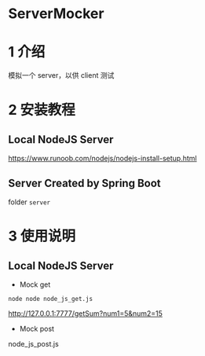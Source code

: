 # ServerMocker

# 1 介绍

模拟一个 server，以供 client 测试

# 2 安装教程

## Local NodeJS Server

https://www.runoob.com/nodejs/nodejs-install-setup.html

## Server Created by Spring Boot

folder `server`

# 3 使用说明

## Local NodeJS Server

- Mock get

```
node node node_js_get.js
```

http://127.0.0.1:7777/getSum?num1=5&num2=15

- Mock post

node_js_post.js
